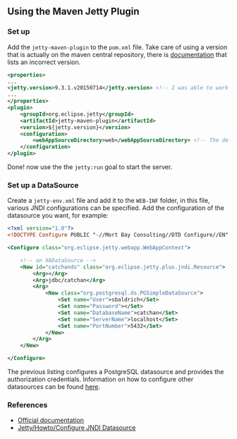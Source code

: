 ## Using the Maven Jetty Plugin

### Set up

Add the `jetty-maven-plugin` to the `pom.xml` file. Take care of using a version that is actually on the maven central repository, there is [documentation](http://www.eclipse.org/jetty/documentation/current/jetty-maven-plugin.html#configuring-security-settings) that lists an incorrect version.

```xml
<properties>
...
<jetty.version>9.3.1.v20150714</jetty.version> <!-- I was able to work with this version-->
...
</properties>
<plugin>
	<groupId>org.eclipse.jetty</groupId>
	<artifactId>jetty-maven-plugin</artifactId>
	<version>${jetty.version}</version>
	<configuration>
		<webAppSourceDirectory>web</webAppSourceDirectory> <!-- The default is src/main/webapp -->
	</configuration>
</plugin>
```

Done! now use the the `jetty:run` goal to start the server.

### Set up a DataSource

Create a `jetty-env.xml` file and add it to the `WEB-INF` folder, in this file, various JNDI configurations can be specified. 
Add the configuration of the datasource you want, for example: 

```xml
<?xml version="1.0"?>
<!DOCTYPE Configure PUBLIC "-//Mort Bay Consulting//DTD Configure//EN" "http://www.eclipse.org/jetty/configure_9_0.dtd">

<Configure class="org.eclipse.jetty.webapp.WebAppContext">

	<!-- an XADataSource -->
	<New id="catchands" class="org.eclipse.jetty.plus.jndi.Resource">
		<Arg></Arg>
		<Arg>jdbc/catchan</Arg>
		<Arg>
			<New class="org.postgresql.ds.PGSimpleDataSource">
				<Set name="User">sbaldrich</Set>
				<Set name="Password"></Set>
				<Set name="DatabaseName">catchan</Set>
				<Set name="ServerName">localhost</Set>
				<Set name="PortNumber">5432</Set>
			</New>
		</Arg>
	</New>

</Configure>
```
The previous listing configures a PostgreSQL datasource and provides the authorization credentials. Information on how to configure other datasources can be found [here](http://wiki.eclipse.org/Jetty/Howto/Configure_JNDI_Datasource).

### References

* [Official documentation](http://www.eclipse.org/jetty/documentation/current/jetty-maven-plugin.html)
* [Jetty/Howto/Configure JNDI Datasource](http://wiki.eclipse.org/Jetty/Howto/Configure_JNDI_Datasource)
